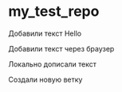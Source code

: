 ﻿# my_test_repo
Добавили текст 
Hello

Добавили текст через браузер

Локально дописали текст

Создали новую ветку 